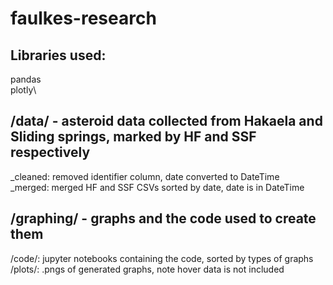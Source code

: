 # faulkes-research
## Libraries used:
  pandas\
  plotly\

## /data/ - asteroid data collected from Hakaela and Sliding springs, marked by HF and SSF respectively
  _cleaned: removed identifier column, date converted to DateTime\
  _merged: merged HF and SSF CSVs sorted by date, date is in DateTime

## /graphing/ - graphs and the code used to create them
  /code/: jupyter notebooks containing the code, sorted by types of graphs\
  /plots/: .pngs of generated graphs, note hover data is not included
